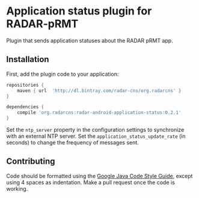 # Application status plugin for RADAR-pRMT

Plugin that sends application statuses about the RADAR pRMT app.

## Installation

First, add the plugin code to your application:

```gradle
repositories {
    maven { url  'http://dl.bintray.com/radar-cns/org.radarcns' }
}

dependencies {
    compile 'org.radarcns:radar-android-application-status:0.2.1'
}
```

Set the `ntp_server` property in the configuration settings to synchronize with an external NTP server. Set the `application_status_update_rate` (in seconds) to change the frequency of messages sent.

## Contributing

Code should be formatted using the [Google Java Code Style Guide](https://google.github.io/styleguide/javaguide.html), except using 4 spaces as indentation. Make a pull request once the code is working.
